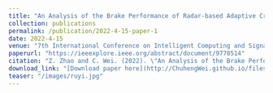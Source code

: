 ```yaml
---
title: "An Analysis of the Brake Performance of Radar-based Adaptive Cruise Control During Ramp Merging on Simulation Software"
collection: publications
permalink: /publication/2022-4-15-paper-1
date: 2022-4-15
venue: "7th International Conference on Intelligent Computing and Signal Processing (ICSP), Xi'an, China"
paperurl: "https://ieeexplore.ieee.org/abstract/document/9778514"
citation: "Z. Zhao and C. Wei. (2022). \"An Analysis of the Brake Performance of Radar-based Adaptive Cruise Control During Ramp Merging on Simulation Software.\" *2022 7th International Conference on Intelligent Computing and Signal Processing (ICSP), Xi'an, China, 2022*. pp. 1112-1115."
download_link: "[Download paper here](http://ChuhengWei.github.io/files/paper1.pdf)"
teaser: "/images/ruyi.jpg"
---
```

